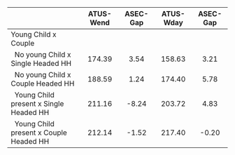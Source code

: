 
|                      |    ATUS-Wend |     ASEC-Gap |    ATUS-Wday |     ASEC-Gap |
| -------------------- | :----------: | :----------: | :----------: | :----------: |
| Young Child x Couple |              |              |              |              |
| &nbsp;&nbsp;No young Child x Single Headed HH |       174.39 |         3.54 |       158.63 |         3.21 |
| &nbsp;&nbsp;No young Child x Couple Headed HH |       188.59 |         1.24 |       174.40 |         5.78 |
| &nbsp;&nbsp;Young Child present x Single Headed HH |       211.16 |        -8.24 |       203.72 |         4.83 |
| &nbsp;&nbsp;Young Child present x Couple Headed HH |       212.14 |        -1.52 |       217.40 |        -0.20 |

